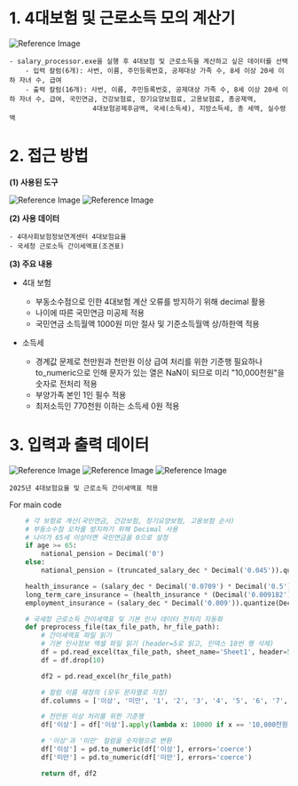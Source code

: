 # 1. 4대보험 및 근로소득 모의 계산기
![Reference Image](https://github.com/burnhorn/salaryCalculator/raw/main/assets/input_data)

    - salary_processor.exe을 실행 후 4대보험 및 근로소득을 계산하고 싶은 데이터를 선택
        - 입력 칼럼(6개): 사번, 이름, 주민등록번호, 공제대상 가족 수, 8세 이상 20세 이하 자녀 수, 급여
        - 출력 칼럼(16개): 사번, 이름, 주민등록번호, 공제대상 가족 수, 8세 이상 20세 이하 자녀 수, 급여, 국민연금, 건강보험료, 장기요양보험료, 고용보험료, 총공제액,
                         4대보험공제후금액, 국세(소득세), 지방소득세, 총 세액, 실수령액

# 2. 접근 방법

**(1) 사용된 도구**

![Reference Image](https://img.shields.io/badge/python-3776AB?style=for-the-badge&logo=python&logoColor=white)
![Reference Image](https://img.shields.io/badge/Pandas-150458?style=for-the-badge&logo=pandas&logoColor=white)

**(2) 사용 데이터**

    - 4대사회보험정보연계센터 4대보험요율
    - 국세청 근로소득 간이세액표(조견표)

**(3) 주요 내용**
- 4대 보험
    - 부동소수점으로 인한 4대보험 계산 오류를 방지하기 위해 decimal 활용
    - 나이에 따른 국민연금 미공제 적용
    - 국민연금 소득월액 1000원 미만 절사 및 기준소득월액 상/하한액 적용

- 소득세
    - 경계값 문제로 천만원과 천만원 이상 급여 처리를 위한 기준행 필요하나 to_numeric으로 인해 문자가 있는 열은 NaN이 되므로 미리 "10,000천원"을 숫자로 전처리 적용
    - 부양가족 본인 1인 필수 적용
    - 최저소득인 770천원 이하는 소득세 0원 적용

# 3. 입력과 출력 데이터

![Reference Image](https://github.com/burnhorn/salaryCalculator/raw/main/assets/input_columns)
![Reference Image](https://github.com/burnhorn/salaryCalculator/raw/main/assets/output1)
![Reference Image](https://github.com/burnhorn/salaryCalculator/raw/main/assets/output2)

`2025년 4대보험요율 및 근로소득 간이세액표 적용`

For main code

```python
    # 각 보험료 계산(국민연금, 건강보험, 장기요양보험, 고용보험 순서)
    # 부동소수점 오차를 방지하기 위해 Decimal 사용
    # 나이가 65세 이상이면 국민연금을 0으로 설정
    if age >= 65:
        national_pension = Decimal('0')
    else:
        national_pension = (truncated_salary_dec * Decimal('0.045')).quantize(Decimal('1E1'), rounding=ROUND_FLOOR)

    health_insurance = (salary_dec * Decimal('0.0709') * Decimal('0.5')).quantize(Decimal('1E1'), rounding=ROUND_FLOOR)
    long_term_care_insurance = (health_insurance * (Decimal('0.009182') / Decimal('0.0709'))).quantize(Decimal('1E1'), rounding=ROUND_FLOOR)
    employment_insurance = (salary_dec * Decimal('0.009')).quantize(Decimal('1E1'), rounding=ROUND_FLOOR)
```

```python
    # 국세청 근로소득 간이세액표 및 기본 인사 데이터 전처리 자동화
    def preprocess_file(tax_file_path, hr_file_path):
        # 간이세액표 파일 읽기
        # 기본 인사정보 엑셀 파일 읽기 (header=5로 읽고, 인덱스 10번 행 삭제)
        df = pd.read_excel(tax_file_path, sheet_name='Sheet1', header=5)
        df = df.drop(10)

        df2 = pd.read_excel(hr_file_path)

        # 컬럼 이름 재정의 (모두 문자열로 지정)
        df.columns = ['이상', '미만', '1', '2', '3', '4', '5', '6', '7', '8', '9', '10', '11']

        # 천만원 이상 처리를 위한 기준행
        df['이상'] = df['이상'].apply(lambda x: 10000 if x == '10,000천원' else x)

        # '이상'과 '미만' 컬럼을 숫자형으로 변환
        df['이상'] = pd.to_numeric(df['이상'], errors='coerce')
        df['미만'] = pd.to_numeric(df['미만'], errors='coerce')

        return df, df2
```